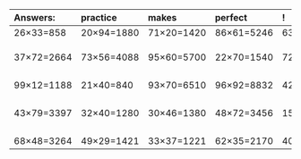 | Answers: | practice | makes | perfect | ! |
| :--- | :--- | :--- | :--- | :--- |
| 26×33=858 | 20×94=1880 | 71×20=1420 | 86×61=5246 | 63×21=1323 | 
|   |   |   |   |   | 
|   |   |   |   |   | 
|   |   |   |   |   | 
| 37×72=2664 | 73×56=4088 | 95×60=5700 | 22×70=1540 | 72×30=2160 | 
|   |   |   |   |   | 
|   |   |   |   |   | 
|   |   |   |   |   | 
|   |   |   |   |   | 
| 99×12=1188 | 21×40=840 | 93×70=6510 | 96×92=8832 | 42×25=1050 | 
|   |   |   |   |   | 
|   |   |   |   |   | 
|   |   |   |   |   | 
|   |   |   |   |   | 
| 43×79=3397 | 32×40=1280 | 30×46=1380 | 48×72=3456 | 15×69=1035 | 
|   |   |   |   |   | 
|   |   |   |   |   | 
|   |   |   |   |   | 
|   |   |   |   |   | 
| 68×48=3264 | 49×29=1421 | 33×37=1221 | 62×35=2170 | 40×79=3160 | 
